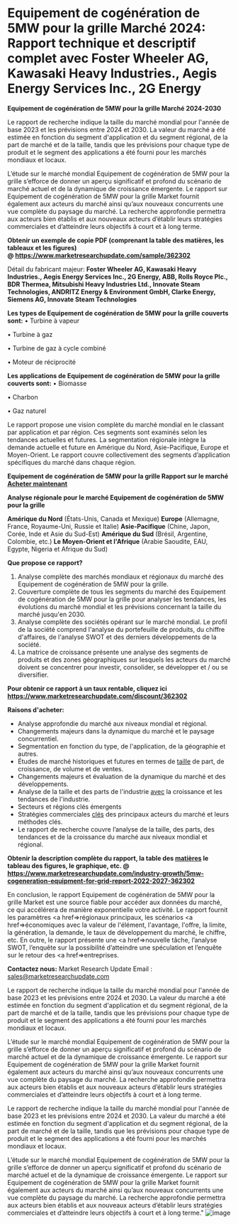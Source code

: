 # Equipement de cogénération de 5MW pour la grille Marché 2024: Rapport technique et descriptif complet avec Foster Wheeler AG, Kawasaki Heavy Industries., Aegis Energy Services Inc., 2G Energy

<strong>Equipement de cogénération de 5MW pour la grille Marché 2024-2030</strong>

Le rapport de recherche indique la taille du marché mondial pour l'année de base 2023 et les prévisions entre 2024 et 2030. La valeur du marché a été estimée en fonction du segment d'application et du segment régional, de la part de marché et de la taille, tandis que les prévisions pour chaque type de produit et le segment des applications a été fourni pour les marchés mondiaux et locaux.

L’étude sur le marché mondial Equipement de cogénération de 5MW pour la grille s’efforce de donner un aperçu significatif et profond du scénario de marché actuel et de la dynamique de croissance émergente. Le rapport sur Equipement de cogénération de 5MW pour la grille Market fournit également aux acteurs du marché ainsi qu’aux nouveaux concurrents une vue complète du paysage du marché. La recherche approfondie permettra aux acteurs bien établis et aux nouveaux acteurs d’établir leurs stratégies commerciales et d’atteindre leurs objectifs à court et à long terme.

<strong><b>Obtenir un exemple de copie PDF (comprenant la table des matières, les tableaux et les figures) @ </b></strong><strong><a href=http://www.marketresearchupdate.com/sample/362302>https://www.marketresearchupdate.com/sample/362302</a></strong></u></a></strong>

Détail du fabricant majeur:
<strong>Foster Wheeler AG, Kawasaki Heavy Industries., Aegis Energy Services Inc., 2G Energy, ABB, Rolls Royce Plc., BDR Thermea, Mitsubishi Heavy Industries Ltd., Innovate Steam Technologies, ANDRITZ Energy & Environment GmbH, Clarke Energy, Siemens AG, Innovate Steam Technologies</strong>

<strong>Les types de Equipement de cogénération de 5MW pour la grille couverts sont:</strong>
• Turbine à vapeur

• Turbine à gaz

• Turbine de gaz à cycle combiné

• Moteur de réciprocité

<strong>Les applications de Equipement de cogénération de 5MW pour la grille couverts sont:</strong>
• Biomasse

• Charbon

• Gaz naturel

Le rapport propose une vision complète du marché mondial en le classant par application et par région. Ces segments sont examinés selon les tendances actuelles et futures. La segmentation régionale intègre la demande actuelle et future en Amérique du Nord, Asie-Pacifique, Europe et Moyen-Orient. Le rapport couvre collectivement des segments d’application spécifiques du marché dans chaque région.

<strong>Equipement de cogénération de 5MW pour la grille Rapport sur le marché <a href=https://www.marketresearchupdate.com/buynow/362302> Acheter maintenant </a></strong></a></strong>

<strong>Analyse régionale pour le marché Equipement de cogénération de 5MW pour la grille</strong>

<strong>Amérique du Nord</strong> (États-Unis, Canada et Mexique)
<strong>Europe</strong> (Allemagne, France, Royaume-Uni, Russie et Italie)
<strong>Asie-Pacifique</strong> (Chine, Japon, Corée, Inde et Asie du Sud-Est)
<strong>Amérique du Sud</strong> (Brésil, Argentine, Colombie, etc.)
<strong>Le Moyen-Orient et l'Afrique</strong> (Arabie Saoudite, EAU, Egypte, Nigeria et Afrique du Sud)

<strong>Que propose ce rapport?</strong>

1) Analyse complète des marchés mondiaux et régionaux du marché des Equipement de cogénération de 5MW pour la grille.
2) Couverture complète de tous les segments du marché des Equipement de cogénération de 5MW pour la grille pour analyser les tendances, les évolutions du marché mondial et les prévisions concernant la taille du marché jusqu'en 2030.
3) Analyse complète des sociétés opérant sur le marché mondial. Le profil de la société comprend l'analyse du portefeuille de produits, du chiffre d'affaires, de l'analyse SWOT et des derniers développements de la société.
4) La matrice de croissance présente une analyse des segments de produits et des zones géographiques sur lesquels les acteurs du marché doivent se concentrer pour investir, consolider, se développer et / ou se diversifier.

<strong>Pour obtenir ce rapport à un taux rentable, cliquez ici</strong>
<strong><a href=https://www.marketresearchupdate.com/discount/362302>https://www.marketresearchupdate.com/discount/362302</a></strong></b></u></strong></a>

<strong>Raisons d'acheter:</strong>
<ul>
  <li>Analyse approfondie du marché aux niveaux mondial et régional.</li>
  <li>Changements majeurs dans la dynamique du marché et le paysage concurrentiel.</li>
  <li>Segmentation en fonction du type, de l'application, de la géographie et autres.</li>
  <li>Études de marché historiques et futures en termes de <a href=>taille</a> de part, de croissance, de volume et de ventes.</li>
  <li>Changements majeurs et évaluation de la dynamique du marché et des développements.</li>
  <li>Analyse de la taille et des parts de l'industrie <a href=>avec</a> la croissance et les tendances de l'industrie.</li>
  <li>Secteurs et régions clés émergents</li>
  <li>Stratégies commerciales <a href=>clés</a> des principaux acteurs du marché et leurs méthodes clés.</li>
  <li>Le rapport de recherche couvre l’analyse de la taille, des parts, des tendances et de la croissance du marché aux niveaux mondial et régional.</li>
</ul>
<strong><b>Obtenir la description complète du rapport, la table des <a href=>matières</a> le tableau des figures, le graphique, etc. @ </b></strong> <strong><a href=https://www.marketresearchupdate.com/industry-growth/5mw-cogeneration-equipment-for-grid-report-2022-2027-362302>https://www.marketresearchupdate.com/industry-growth/5mw-cogeneration-equipment-for-grid-report-2022-2027-362302</a></strong></a></strong>

En conclusion, le rapport Equipement de cogénération de 5MW pour la grille Market est une source fiable pour accéder aux données du marché, ce qui accélérera de manière exponentielle votre activité. Le rapport fournit les paramètres <a href=>régionaux</a> principaux, les scénarios <a href=>économiques</a> avec la valeur de l'élément, l'avantage, l'offre, la limite, la génération, la demande, le taux de développement du marché, le chiffre, etc. En outre, le rapport présente une <a href=>nouvelle</a> tâche, l’analyse SWOT, l’enquête sur la possibilité d’atteindre une spéculation et l’enquête sur le retour des <a href=>entreprises.</a>

<strong>Contactez nous:</strong>
Market Research Update
Email : sales@marketresearchupdate.com

Le rapport de recherche indique la taille du marché mondial pour l'année de base 2023 et les prévisions entre 2024 et 2030. La valeur du marché a été estimée en fonction du segment d'application et du segment régional, de la part de marché et de la taille, tandis que les prévisions pour chaque type de produit et le segment des applications a été fourni pour les marchés mondiaux et locaux.

L’étude sur le marché mondial Equipement de cogénération de 5MW pour la grille s’efforce de donner un aperçu significatif et profond du scénario de marché actuel et de la dynamique de croissance émergente. Le rapport sur Equipement de cogénération de 5MW pour la grille Market fournit également aux acteurs du marché ainsi qu’aux nouveaux concurrents une vue complète du paysage du marché. La recherche approfondie permettra aux acteurs bien établis et aux nouveaux acteurs d’établir leurs stratégies commerciales et d’atteindre leurs objectifs à court et à long terme.

Le rapport de recherche indique la taille du marché mondial pour l'année de base 2023 et les prévisions entre 2024 et 2030. La valeur du marché a été estimée en fonction du segment d'application et du segment régional, de la part de marché et de la taille, tandis que les prévisions pour chaque type de produit et le segment des applications a été fourni pour les marchés mondiaux et locaux.

L’étude sur le marché mondial Equipement de cogénération de 5MW pour la grille s’efforce de donner un aperçu significatif et profond du scénario de marché actuel et de la dynamique de croissance émergente. Le rapport sur Equipement de cogénération de 5MW pour la grille Market fournit également aux acteurs du marché ainsi qu’aux nouveaux concurrents une vue complète du paysage du marché. La recherche approfondie permettra aux acteurs bien établis et aux nouveaux acteurs d’établir leurs stratégies commerciales et d’atteindre leurs objectifs à court et à long terme."
![image](https://github.com/proteekoffice/Market-Research-Trends/assets/158455457/81cb680b-3e28-4762-a65e-432d3de40f3d)
